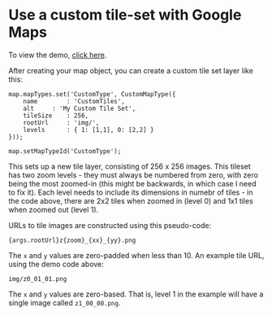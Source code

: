 # Use a custom tile-set with Google Maps

To view the demo, <a href="http://iamcal.github.com/gmaps-custom/">click here</a>.

After creating your map object, you can create a custom tile set layer like this:

    map.mapTypes.set('CustomType', CustomMapType({
        name		: 'CustomTiles',
        alt		: 'My Custom Tile Set',
        tileSize	: 256,
        rootUrl		: 'img/',
        levels		: { 1: [1,1], 0: [2,2] }		
    }));

    map.setMapTypeId('CustomType');

This sets up a new tile layer, consisting of 256 x 256 images.
This tileset has two zoom levels - they must always be numbered from
zero, with zero being the most zoomed-in (this might be backwards, 
in which case I need to fix it). Each level needs to include its 
dimensions in numebr of tiles - in the code above, there are 2x2 tiles
when zoomed in (level 0) and 1x1 tiles when zoomed out (level 1).

URLs to tile images are constructed using this pseudo-code:

    {args.rootUrl}z{zoom}_{xx}_{yy}.png

The `x` and `y` values are zero-padded when less than 10. An example 
tile URL, using the demo code above:

    img/z0_01_01.png

The `x` and `y` values are zero-based. That is, level 1 in the example
will have a single image called `z1_00_00.png`.

